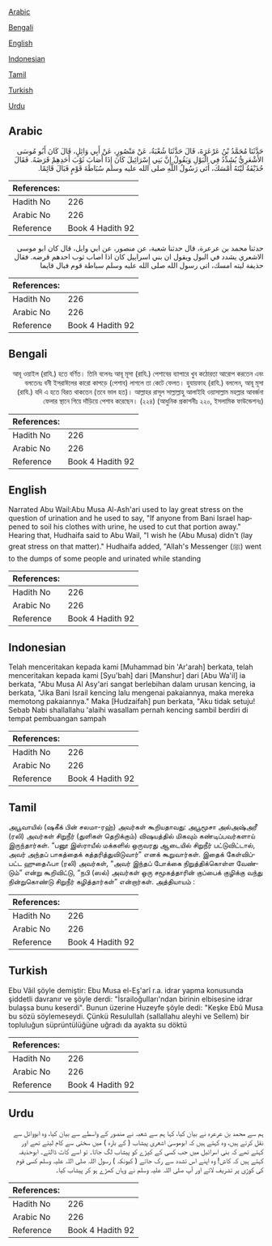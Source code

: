 [Arabic](#arabic)

[Bengali](#bengali)

[English](#english)

[Indonesian](#indonesian)

[Tamil](#tamil)

[Turkish](#turkish)

[Urdu](#urdu)

## Arabic


<div dir="rtl" lang="ar" style={{fontSize:'larger',backgroundColor:'#f8f9fa',padding:20}}>
حَدَّثَنَا مُحَمَّدُ بْنُ عَرْعَرَةَ، قَالَ حَدَّثَنَا شُعْبَةُ، عَنْ مَنْصُورٍ، عَنْ أَبِي وَائِلٍ، قَالَ كَانَ أَبُو مُوسَى الأَشْعَرِيُّ يُشَدِّدُ فِي الْبَوْلِ وَيَقُولُ إِنَّ بَنِي إِسْرَائِيلَ كَانَ إِذَا أَصَابَ ثَوْبَ أَحَدِهِمْ قَرَضَهُ‏.‏ فَقَالَ حُذَيْفَةُ لَيْتَهُ أَمْسَكَ، أَتَى رَسُولُ اللَّهِ صلى الله عليه وسلم سُبَاطَةَ قَوْمٍ فَبَالَ قَائِمًا‏.‏
</div>
<div style={{backgroundColor:'#f8f9fa',padding:20, marginBottom: 10}}><table> <thead> <tr> <th>References:</th> <th></th> </tr> </thead> <tbody><tr><td>Hadith No</td><td>226</td></tr><tr><td>Arabic No</td><td>226</td></tr><tr><td>Reference</td><td>Book 4 Hadith 92</td></tr></tbody></table></div>


<div dir="rtl" lang="ar" style={{fontSize:'larger',backgroundColor:'#f8f9fa',padding:20}}>
حدثنا محمد بن عرعرة، قال حدثنا شعبة، عن منصور، عن ابي وايل، قال كان ابو موسى الاشعري يشدد في البول ويقول ان بني اسراييل كان اذا اصاب ثوب احدهم قرضه. فقال حذيفة ليته امسك، اتى رسول الله صلى الله عليه وسلم سباطة قوم فبال قايما
</div>
<div style={{backgroundColor:'#f8f9fa',padding:20, marginBottom: 10}}><table> <thead> <tr> <th>References:</th> <th></th> </tr> </thead> <tbody><tr><td>Hadith No</td><td>226</td></tr><tr><td>Arabic No</td><td>226</td></tr><tr><td>Reference</td><td>Book 4 Hadith 92</td></tr></tbody></table></div>

## Bengali


<div dir="rtl" lang="bn" style={{fontSize:'larger',backgroundColor:'#f8f9fa',padding:20}}>
আবূ ওয়াইল (রাযি.) হতে বর্ণিত। তিনি বলেনঃ আবূ মূসা (রাযি.) পেশাবের ব্যাপারে খুব কঠোরতা আরোপ করতেন এবং বলতেনঃ বনী ইসরাঈলের কারো কাপড়ে (পেশাব) লাগলে তা কেটে ফেলত। হুযায়ফাহ (রাযি.) বললেন, আবূ মূসা (রাযি.) যদি এ হতে বিরত থাকতেন (তবে ভাল হত)। আল্লাহর রাসূল সাল্লাল্লাহু আলাইহি ওয়াসাল্লাম মহল্লার আবর্জনা ফেলার স্থানে গিয়ে দাঁড়িয়ে পেশাব করেছেন। (২২৪) (আধুনিক প্রকাশনীঃ ২২০, ইসলামিক ফাউন্ডেশনঃ)
</div>
<div style={{backgroundColor:'#f8f9fa',padding:20, marginBottom: 10}}><table> <thead> <tr> <th>References:</th> <th></th> </tr> </thead> <tbody><tr><td>Hadith No</td><td>226</td></tr><tr><td>Arabic No</td><td>226</td></tr><tr><td>Reference</td><td>Book 4 Hadith 92</td></tr></tbody></table></div>

## English


<div dir="ltr" lang="en" style={{fontSize:'larger',backgroundColor:'#f8f9fa',padding:20}}>
Narrated Abu Wail:Abu Musa Al-Ash'ari used to lay great stress on the question of urination and he used to say, "If anyone from Bani Israel happened to soil his clothes with urine, he used to cut that portion away." Hearing that, Hudhaifa said to Abu Wail, "I wish he (Abu Musa) didn't (lay great stress on that matter)." Hudhaifa added, "Allah's Messenger (ﷺ) went to the dumps of some people and urinated while standing
</div>
<div style={{backgroundColor:'#f8f9fa',padding:20, marginBottom: 10}}><table> <thead> <tr> <th>References:</th> <th></th> </tr> </thead> <tbody><tr><td>Hadith No</td><td>226</td></tr><tr><td>Arabic No</td><td>226</td></tr><tr><td>Reference</td><td>Book 4 Hadith 92</td></tr></tbody></table></div>

## Indonesian


<div dir="ltr" lang="id" style={{fontSize:'larger',backgroundColor:'#f8f9fa',padding:20}}>
Telah menceritakan kepada kami [Muhammad bin 'Ar'arah] berkata, telah menceritakan kepada kami [Syu'bah] dari [Manshur] dari [Abu Wa'il] ia berkata, "Abu Musa Al Asy'ari sangat berlebihan dalam urusan kencing, ia berkata, "Jika Bani Israil kencing lalu mengenai pakaiannya, maka mereka memotong pakaiannya." Maka [Hudzaifah] pun berkata, "Aku tidak setuju! Sebab Nabi shallallahu 'alaihi wasallam pernah kencing sambil berdiri di tempat pembuangan sampah
</div>
<div style={{backgroundColor:'#f8f9fa',padding:20, marginBottom: 10}}><table> <thead> <tr> <th>References:</th> <th></th> </tr> </thead> <tbody><tr><td>Hadith No</td><td>226</td></tr><tr><td>Arabic No</td><td>226</td></tr><tr><td>Reference</td><td>Book 4 Hadith 92</td></tr></tbody></table></div>

## Tamil


<div dir="ltr" lang="ta" style={{fontSize:'larger',backgroundColor:'#f8f9fa',padding:20}}>
அபூவாயில் (ஷகீக் பின் சலமா-ரஹ்) அவர்கள் கூறியதாவது: அபூமூசா அல்அஷ்அரீ (ரலி) அவர்கள் சிறுநீர் (துளிகள் தெறிக்கும்) விஷயத்தில் மிகவும் கண்டிப்பவர்களாய் இருந்தார்கள். “பனூ இஸ்ராயீல் மக்களில் ஒருவரது ஆடையில் சிறுநீர் பட்டுவிட்டால், அவர் அந்தப் பாகத்தைக் கத்தரித்துவிடுவார்” எனக் கூறுவார்கள். இதைக் கேள்விப்பட்ட ஹுதைஃபா (ரலி) அவர்கள், “அவர் இந்தப் போக்கை நிறுத்திக்கொள்ள வேண்டும்” என்று கூறிவிட்டு, “நபி (ஸல்) அவர்கள் ஒரு சமூகத்தாரின் குப்பைக் குழிக்கு வந்து நின்றுகொண்டு சிறுநீர் கழித்தார்கள்” என்றார்கள். அத்தியாயம் :
</div>
<div style={{backgroundColor:'#f8f9fa',padding:20, marginBottom: 10}}><table> <thead> <tr> <th>References:</th> <th></th> </tr> </thead> <tbody><tr><td>Hadith No</td><td>226</td></tr><tr><td>Arabic No</td><td>226</td></tr><tr><td>Reference</td><td>Book 4 Hadith 92</td></tr></tbody></table></div>

## Turkish


<div dir="ltr" lang="tr" style={{fontSize:'larger',backgroundColor:'#f8f9fa',padding:20}}>
Ebu Vâil şöyle demiştir: Ebu Musa el-Eş'arî r.a. idrar yapma konusunda şiddetli davranır ve şöyle derdi: "İsrailoğulları'ndan birinin elbisesine idrar bulaşsa bunu keserdi". Bunun üzerine Huzeyfe şöyle dedi: "Keşke Ebû Musa bu sözü söylemeseydi. Çünkü Resulullah (sallallahu aleyhi ve Sellem) bir topluluğun süprüntülüğüne uğradı da ayakta su döktü
</div>
<div style={{backgroundColor:'#f8f9fa',padding:20, marginBottom: 10}}><table> <thead> <tr> <th>References:</th> <th></th> </tr> </thead> <tbody><tr><td>Hadith No</td><td>226</td></tr><tr><td>Arabic No</td><td>226</td></tr><tr><td>Reference</td><td>Book 4 Hadith 92</td></tr></tbody></table></div>

## Urdu


<div dir="rtl" lang="ur" style={{fontSize:'larger',backgroundColor:'#f8f9fa',padding:20}}>
ہم سے محمد بن عرعرہ نے بیان کیا، کہا ہم سے شعبہ نے منصور کے واسطے سے بیان کیا، وہ ابووائل سے نقل کرتے ہیں، وہ کہتے ہیں کہ ابوموسیٰ اشعری پیشاب ( کے بارہ ) میں سختی سے کام لیتے تھے اور کہتے تھے کہ بنی اسرائیل میں جب کسی کے کپڑے کو پیشاب لگ جاتا۔ تو اسے کاٹ ڈالتے۔ ابوحذیفہ کہتے ہیں کہ کاش! وہ اپنے اس تشدد سے رک جاتے ( کیونکہ ) رسول اللہ صلی اللہ علیہ وسلم کسی قوم کی کوڑی پر تشریف لائے اور آپ صلی اللہ علیہ وسلم نے وہاں کھڑے ہو کر پیشاب کیا۔
</div>
<div style={{backgroundColor:'#f8f9fa',padding:20, marginBottom: 10}}><table> <thead> <tr> <th>References:</th> <th></th> </tr> </thead> <tbody><tr><td>Hadith No</td><td>226</td></tr><tr><td>Arabic No</td><td>226</td></tr><tr><td>Reference</td><td>Book 4 Hadith 92</td></tr></tbody></table></div>